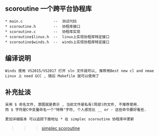 ## scoroutine 一个跨平台协程库

    * main.c              --  测试代码
    * scoroutine.h        --  协程库接口
    * scoroutine.c        --  协程库实现
    * scoroutine$linux.h  --  linux上实现协程库特定接口
    * scoroutine$winds.h  --  winds上实现协程库特定接口

## 编译说明
    Winds 使用 VS2015/VS2017 打开 sln 文件就可以, 推荐用Best new cl and nmae
    Linux 上 need GCC , 随后 Makefile 就可以使用了
  
## 补充扯淡
    采用 $ 命名文件, 意图就是表示 , 当前文件是私有(局部)的文件, 不推荐使用.
    而 $ 字符是C中变量命名一个"特殊"字符, 个人感觉比 __ or - 这些命令要好看些.
    
    更加详细版本 可以追踪下面地址 * 在 simplec scoroutine 协程库中更新
    
>>>[simplec scoroutine](https://github.com/wangzhione/simplec/blob/master/simplec/module/service/include/scoroutine.h)
